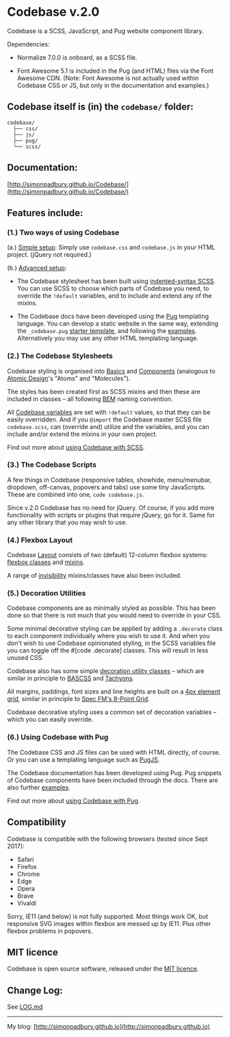 # Codebase v.2.0

Codebase is a SCSS, JavaScript, and Pug website component library.

Dependencies:

* Normalize 7.0.0 is onboard, as a SCSS file.

* Font Awesome 5.1 is included in the Pug (and HTML) files via the Font Awesome CDN. (Note: Font Awesome is not actually used within Codebase CSS or JS, but only in the documentation and examples.)

## Codebase itself is (in) the `codebase/` folder:

```
codebase/
  ├── css/
  ├── js/
  ├── pug/
  └── scss/
```

## Documentation:

[http://simonpadbury.github.io/Codebase/](http://simonpadbury.github.io/Codebase/)

## Features include:

### (1.) Two ways of using Codebase

(a.) [Simple setup](getting-started.html#getting-started-simple-setup): Simply use `codebase.css` and `codebase.js` in your HTML project. (jQuery not required.)

(b.) [Advanced setup](getting-started.html#getting-started-advanced-setup):

* The Codebase stylesheet has been built using [indented-syntax SCSS](http:/-lang.com/documentation/file.INDENTED_SYNTAX.html). You can use SCSS to choose which parts of Codebase you need, to override the `!default` variables, and to include and extend any of the mixins.

* The Codebase docs have been developed using the [Pug](https://pugjs.org/api/getting-started.html) templating language. You can develop a static website in the same way, extending the `_codebase.pug` [starter template](getting-started.html#getting-started-codebase-with-pug), and following the [examples](examples.html). Alternatively you may use any other HTML templating language.

### (2.) The Codebase Stylesheets

Codebase styling is organised into [Basics](basics.html) and [Components](components.html) (analogous to [Atomic Design](http://atomicdesign.bradfrost.com/)'s "Atoms" and "Molecules").

The styles has been created first as SCSS mixins and then these are included in classes &ndash; all following [BEM](http://getbem.com/introduction/) naming convention.

All [Codebase variables](codebase/scss/02_default-variables/_default-variables.scss) are set with `!default` values, so that they can be easily overridden. And if you `@import` the Codebase master SCSS file `codebase.scss`, can (override and) utilize and the variables, and you can include and/or extend the mixins in your own project.

Find out more about [using Codebase with SCSS](getting-started.html#getting-started-codebase-with-scss).

### (3.) The Codebase Scripts

A few things in Codebase (responsive tables, showhide, menu/menubar, dropdown, off-canvas, popovers and tabs) use some tiny JavaScripts. These are combined into one, `code codebase.js`.

Since v.2.0 Codebase has no need for jQuery. Of course, if you add more functionality with scripts or plugins that require jQuery, go for it. Same for any other library that you may wish to use.

### (4.) Flexbox Layout

Codebase [Layout](layout.html) consists of two (default) 12-column flexbox systems: [flexbox classes](layout.html#layout-flexbox-classes) and [mixins](layout.html#layout-flexbox-mixins).

A range of [invisibility](layout.html#layout-invisibility) mixins/classes have also been included.

### (5.) Decoration Utilities

Codebase components are as minimally styled as possible. This has been done so that there is not much that you would need to override in your CSS.

Some minimal decorative styling can be applied by adding a `.decorate` class to each component individually where you wish to use it. And when you don't wish to use Codebase opinionated styling, in the SCSS variables file you can toggle off the #[code .decorate] classes. This will result in less unused CSS.

Codebase also has some simple [decoration utility classes](decoration-utilities.html) – which are similar in principle to [BASCSS](http://basscss.com/) and [Tachyons](http://tachyons.io/).

All margins, paddings, font sizes and line heights are built on a [4px element grid](decoration-utilities.html#decoration-utilities-element-grid), similar in principle to [Spec FM's 8-Point Grid](https://spec.fm/specifics/8-pt-grid).

Codebase decorative styling uses a common set of decoration variables – which you can easily override.

### (6.) Using Codebase with Pug

The Codebase CSS and JS files can be used with HTML directly, of course. Or you can use a templating language such as [PugJS](http://pugjs.org/).

The Codebase documentation has been developed using Pug. Pug snippets of Codebase components have been included through the docs. There are also further [examples](examples.html).

Find out more about [using Codebase with Pug](getting-started.html#getting-started-codebase-with-pug).

## Compatibility

Codebase is compatible with the following browsers (tested since Sept 2017):

* Safari
* Firefox
* Chrome
* Edge
* Opera
* Brave
* Vivaldi

Sorry, IE11 (and below) is not fully supported. Most things work OK, but responsive SVG images within flexbox are messed up by IE11. Plus other flexbox problems in popovers.

## MIT licence

Codebase is open source software, released under the [MIT licence](https://opensource.org/licenses/MIT).

## Change Log:

See [LOG.md](LOG.md)

---

My blog: [http://simonpadbury.github.io](http://simonpadbury.github.io)
